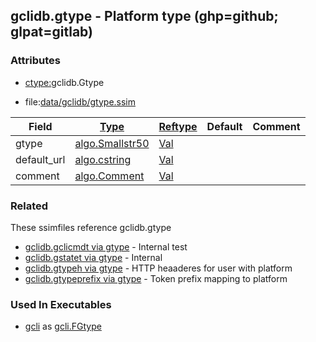 ## gclidb.gtype - Platform type (ghp=github; glpat=gitlab)


### Attributes
<a href="#attributes"></a>
<!-- dev.mdmark  mdmark:MDSECTION  state:BEG_AUTO  param:Attributes -->
* [ctype:](/txt/ssimdb/dmmeta/ctype.md)gclidb.Gtype

* file:[data/gclidb/gtype.ssim](/data/gclidb/gtype.ssim)

|Field|[Type](/txt/ssimdb/dmmeta/ctype.md)|[Reftype](/txt/ssimdb/dmmeta/reftype.md)|Default|Comment|
|---|---|---|---|---|
|gtype|[algo.Smallstr50](/txt/protocol/algo/README.md#algo-smallstr50)|[Val](/txt/exe/amc/reftypes.md#val)|||
|default_url|[algo.cstring](/txt/protocol/algo/cstring.md)|[Val](/txt/exe/amc/reftypes.md#val)|||
|comment|[algo.Comment](/txt/protocol/algo/Comment.md)|[Val](/txt/exe/amc/reftypes.md#val)|||

<!-- dev.mdmark  mdmark:MDSECTION  state:END_AUTO  param:Attributes -->

### Related
<a href="#related"></a>
<!-- dev.mdmark  mdmark:MDSECTION  state:BEG_AUTO  param:Related -->
These ssimfiles reference gclidb.gtype

* [gclidb.gclicmdt via gtype](/txt/ssimdb/gclidb/gclicmdt.md) - Internal test 
* [gclidb.gstatet via gtype](/txt/ssimdb/gclidb/gstatet.md) - Internal 
* [gclidb.gtypeh via gtype](/txt/ssimdb/gclidb/gtypeh.md) - HTTP heaaderes for user with platform 
* [gclidb.gtypeprefix via gtype](/txt/ssimdb/gclidb/gtypeprefix.md) - Token prefix mapping to platform 

<!-- dev.mdmark  mdmark:MDSECTION  state:END_AUTO  param:Related -->

### Used In Executables
<a href="#used-in-executables"></a>
<!-- dev.mdmark  mdmark:MDSECTION  state:BEG_AUTO  param:ImdbUses -->

* [gcli](/txt/exe/gcli/internals.md) as [gcli.FGtype](/txt/exe/gcli/internals.md#gcli-fgtype)

<!-- dev.mdmark  mdmark:MDSECTION  state:END_AUTO  param:ImdbUses -->


